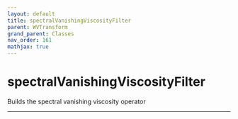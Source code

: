 ```yaml
---
layout: default
title: spectralVanishingViscosityFilter
parent: WVTransform
grand_parent: Classes
nav_order: 161
mathjax: true
---
```


#  spectralVanishingViscosityFilter

Builds the spectral vanishing viscosity operator


---


